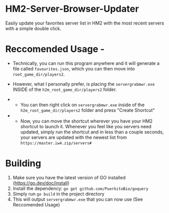 # HM2-Server-Browser-Updater
Easily update your favorites server list in HM2 with the most recent servers with a simple double click.

# Reccomended Usage - 
- Technically, you can run this program anywhere and it will generate a file called ```favourites.json```, which you can then move into ```root_game_dir/players2```.

- However, what I personally prefer, is placing the ```servergrabmwr.exe``` INSIDE of the ```h2m_root_game_dir/players2``` folder.
- - You can then right click on ```servergrabmwr.exe``` inside of the ```h2m_root_game_dir/players2``` folder and press "Create Shortcut"
- - Now, you can move the shortcut wherever you have your HM2 shortcut to launch it. Whenever you feel like you servers need updated, simply run the shortcut and in less than a couple seconds, your servers are updated with the newest list from ```https://master.iw4.zip/servers#```

# Building
1. Make sure you have the latest version of GO installed (https://go.dev/doc/install)
2. Install the dependency: ```go get github.com/PuerkitoBio/goquery```
3. Simply run ```go build``` in the project directory
4. This will output ```servergrabmwr.exe``` that you can now use (See Reccomended Usage)

